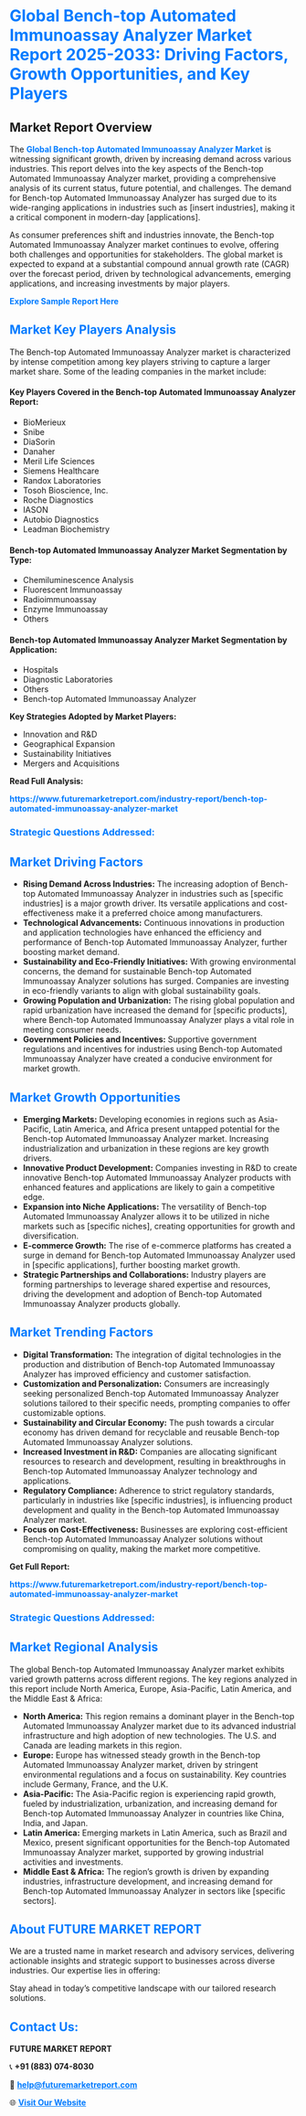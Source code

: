 <h1 style="color: #007BFF;">Global Bench-top Automated Immunoassay Analyzer Market Report 2025-2033: Driving Factors, Growth Opportunities, and Key Players</h1>

<section id="overview">
<h2>Market Report Overview</h2>
<p>The <a href="https://www.futuremarketreport.com/industry-report/bench-top-automated-immunoassay-analyzer-market" style="color: #007BFF; text-decoration: none;"><strong>Global Bench-top Automated Immunoassay Analyzer Market</strong></a> is witnessing significant growth, driven by increasing demand across various industries. This report delves into the key aspects of the Bench-top Automated Immunoassay Analyzer market, providing a comprehensive analysis of its current status, future potential, and challenges. The demand for Bench-top Automated Immunoassay Analyzer has surged due to its wide-ranging applications in industries such as [insert industries], making it a critical component in modern-day [applications].</p>
<p>As consumer preferences shift and industries innovate, the Bench-top Automated Immunoassay Analyzer market continues to evolve, offering both challenges and opportunities for stakeholders. The global market is expected to expand at a substantial compound annual growth rate (CAGR) over the forecast period, driven by technological advancements, emerging applications, and increasing investments by major players.</p>
</section>

<section id="overview">
<p><a href="https://www.futuremarketreport.com/request-sample/reportId=122426" style="color: #007BFF; text-decoration: none;"><strong>Explore Sample Report Here</strong></a></p>
</section>

<section id="key-players">
<h2 style="color: #007BFF;">Market Key Players Analysis</h2>
<p>The Bench-top Automated Immunoassay Analyzer market is characterized by intense competition among key players striving to capture a larger market share. Some of the leading companies in the market include:</p>
<h4>Key Players Covered in the Bench-top Automated Immunoassay Analyzer Report:</h4>
<ul><li>BioMerieux</li><li>Snibe</li><li>DiaSorin</li><li>Danaher</li><li>Meril Life Sciences</li><li>Siemens Healthcare</li><li>Randox Laboratories</li><li>Tosoh Bioscience, Inc.</li><li>Roche Diagnostics</li><li>IASON</li><li>Autobio Diagnostics</li><li>Leadman Biochemistry</li></ul>
<h4>Bench-top Automated Immunoassay Analyzer Market Segmentation by Type:</h4>
<ul><li>Chemiluminescence Analysis</li><li>Fluorescent Immunoassay</li><li>Radioimmunoassay</li><li>Enzyme Immunoassay</li><li>Others</li></ul>

<h4>Bench-top Automated Immunoassay Analyzer Market Segmentation by Application:</h4>
<ul><li>Hospitals</li><li>Diagnostic Laboratories</li><li>Others</li><li>Bench-top Automated Immunoassay Analyzer</li></ul>
<p><strong>Key Strategies Adopted by Market Players:</strong></p>
<ul>
<li>Innovation and R&D</li>
<li>Geographical Expansion</li>
<li>Sustainability Initiatives</li>
<li>Mergers and Acquisitions</li>
</ul>
</section>

<section>
<p><strong>Read Full Analysis: </strong></p><a href="https://www.futuremarketreport.com/industry-report/bench-top-automated-immunoassay-analyzer-market" style="color: #007BFF; text-decoration: none;"><strong>https://www.futuremarketreport.com/industry-report/bench-top-automated-immunoassay-analyzer-market</strong></a>
<h3 style="color: #007BFF;">Strategic Questions Addressed:</h3>
</section>

<section id="driving-factors">
<h2 style="color: #007BFF;">Market Driving Factors</h2>
<ul>
<li><strong>Rising Demand Across Industries:</strong> The increasing adoption of Bench-top Automated Immunoassay Analyzer in industries such as [specific industries] is a major growth driver. Its versatile applications and cost-effectiveness make it a preferred choice among manufacturers.</li>
<li><strong>Technological Advancements:</strong> Continuous innovations in production and application technologies have enhanced the efficiency and performance of Bench-top Automated Immunoassay Analyzer, further boosting market demand.</li>
<li><strong>Sustainability and Eco-Friendly Initiatives:</strong> With growing environmental concerns, the demand for sustainable Bench-top Automated Immunoassay Analyzer solutions has surged. Companies are investing in eco-friendly variants to align with global sustainability goals.</li>
<li><strong>Growing Population and Urbanization:</strong> The rising global population and rapid urbanization have increased the demand for [specific products], where Bench-top Automated Immunoassay Analyzer plays a vital role in meeting consumer needs.</li>
<li><strong>Government Policies and Incentives:</strong> Supportive government regulations and incentives for industries using Bench-top Automated Immunoassay Analyzer have created a conducive environment for market growth.</li>
</ul>
</section>

<section id="growth-opportunities">
<h2 style="color: #007BFF;">Market Growth Opportunities</h2>
<ul>
<li><strong>Emerging Markets:</strong> Developing economies in regions such as Asia-Pacific, Latin America, and Africa present untapped potential for the Bench-top Automated Immunoassay Analyzer market. Increasing industrialization and urbanization in these regions are key growth drivers.</li>
<li><strong>Innovative Product Development:</strong> Companies investing in R&D to create innovative Bench-top Automated Immunoassay Analyzer products with enhanced features and applications are likely to gain a competitive edge.</li>
<li><strong>Expansion into Niche Applications:</strong> The versatility of Bench-top Automated Immunoassay Analyzer allows it to be utilized in niche markets such as [specific niches], creating opportunities for growth and diversification.</li>
<li><strong>E-commerce Growth:</strong> The rise of e-commerce platforms has created a surge in demand for Bench-top Automated Immunoassay Analyzer used in [specific applications], further boosting market growth.</li>
<li><strong>Strategic Partnerships and Collaborations:</strong> Industry players are forming partnerships to leverage shared expertise and resources, driving the development and adoption of Bench-top Automated Immunoassay Analyzer products globally.</li>
</ul>
</section>

<section id="trending-factors">
<h2 style="color: #007BFF;">Market Trending Factors</h2>
<ul>
<li><strong>Digital Transformation:</strong> The integration of digital technologies in the production and distribution of Bench-top Automated Immunoassay Analyzer has improved efficiency and customer satisfaction.</li>
<li><strong>Customization and Personalization:</strong> Consumers are increasingly seeking personalized Bench-top Automated Immunoassay Analyzer solutions tailored to their specific needs, prompting companies to offer customizable options.</li>
<li><strong>Sustainability and Circular Economy:</strong> The push towards a circular economy has driven demand for recyclable and reusable Bench-top Automated Immunoassay Analyzer solutions.</li>
<li><strong>Increased Investment in R&D:</strong> Companies are allocating significant resources to research and development, resulting in breakthroughs in Bench-top Automated Immunoassay Analyzer technology and applications.</li>
<li><strong>Regulatory Compliance:</strong> Adherence to strict regulatory standards, particularly in industries like [specific industries], is influencing product development and quality in the Bench-top Automated Immunoassay Analyzer market.</li>
<li><strong>Focus on Cost-Effectiveness:</strong> Businesses are exploring cost-efficient Bench-top Automated Immunoassay Analyzer solutions without compromising on quality, making the market more competitive.</li>
</ul>
</section>

<section>
<p><strong>Get Full Report: </strong></p><a href="https://www.futuremarketreport.com/industry-report/bench-top-automated-immunoassay-analyzer-market" style="color: #007BFF; text-decoration: none;"><strong>https://www.futuremarketreport.com/industry-report/bench-top-automated-immunoassay-analyzer-market</strong></a>
<h3 style="color: #007BFF;">Strategic Questions Addressed:</h3>
</section>


<section id="regional-analysis">
<h2 style="color: #007BFF;">Market Regional Analysis</h2>
<p>The global Bench-top Automated Immunoassay Analyzer market exhibits varied growth patterns across different regions. The key regions analyzed in this report include North America, Europe, Asia-Pacific, Latin America, and the Middle East & Africa:</p>
<ul>
<li><strong>North America:</strong> This region remains a dominant player in the Bench-top Automated Immunoassay Analyzer market due to its advanced industrial infrastructure and high adoption of new technologies. The U.S. and Canada are leading markets in this region.</li>
<li><strong>Europe:</strong> Europe has witnessed steady growth in the Bench-top Automated Immunoassay Analyzer market, driven by stringent environmental regulations and a focus on sustainability. Key countries include Germany, France, and the U.K.</li>
<li><strong>Asia-Pacific:</strong> The Asia-Pacific region is experiencing rapid growth, fueled by industrialization, urbanization, and increasing demand for Bench-top Automated Immunoassay Analyzer in countries like China, India, and Japan.</li>
<li><strong>Latin America:</strong> Emerging markets in Latin America, such as Brazil and Mexico, present significant opportunities for the Bench-top Automated Immunoassay Analyzer market, supported by growing industrial activities and investments.</li>
<li><strong>Middle East & Africa:</strong> The region’s growth is driven by expanding industries, infrastructure development, and increasing demand for Bench-top Automated Immunoassay Analyzer in sectors like [specific sectors].</li>
</ul>
</section>

<footer>
<h2 style="color: #007BFF;">About FUTURE MARKET REPORT</h2>
<p>We are a trusted name in market research and advisory services, delivering actionable insights and strategic support to businesses across diverse industries. Our expertise lies in offering:</p>

<p>Stay ahead in today’s competitive landscape with our tailored research solutions.</p>

<h2 style="color: #007BFF;">Contact Us:</h2>
<p><strong>FUTURE MARKET REPORT</strong></p>
<p>📞 <strong>+91 (883) 074-8030</strong></p>
<p>📧 <strong><a href="mailto:help@futuremarketreport.com" style="color: #007BFF;">help@futuremarketreport.com</a></strong></p>
<p>🌐 <strong><a href="https://www.futuremarketreport.com/" style="color: #007BFF;">Visit Our Website</a></strong></p>
</footer>